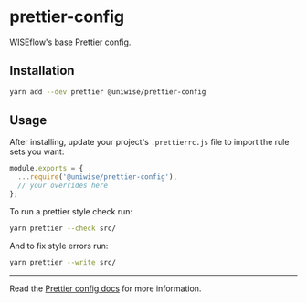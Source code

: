 # prettier-config

WISEflow's base Prettier config.

## Installation

```sh
yarn add --dev prettier @uniwise/prettier-config
```

## Usage

After installing, update your project's `.prettierrc.js` file to import the rule sets you want:

```js
module.exports = {
  ...require('@uniwise/prettier-config'),
  // your overrides here
};
```

To run a prettier style check run:
```sh
yarn prettier --check src/
```

And to fix style errors run:
```sh
yarn prettier --write src/
```

---

Read the [Prettier config docs](https://prettier.io) for more information.
